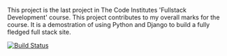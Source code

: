 This project is the last project in The Code Institutes 'Fullstack Development' course. This project contributes to my overall marks for the course. It is a demostration of using Python and Django to build a fully fledged full stack site.


[![Build Status](https://travis-ci.org/DarilliGames/travisTEST.svg?branch=master)](https://travis-ci.org/DarilliGames/travisTEST)